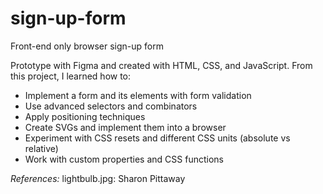 # sign-up-form
Front-end only browser sign-up form

Prototype with Figma and created with HTML, CSS, and JavaScript. From this project, I learned how to:
- Implement a form and its elements with form validation
- Use advanced selectors and combinators
- Apply positioning techniques
- Create SVGs and implement them into a browser
- Experiment with CSS resets and different CSS units (absolute vs relative)
- Work with custom properties and CSS functions

*References:*
lightbulb.jpg: Sharon Pittaway